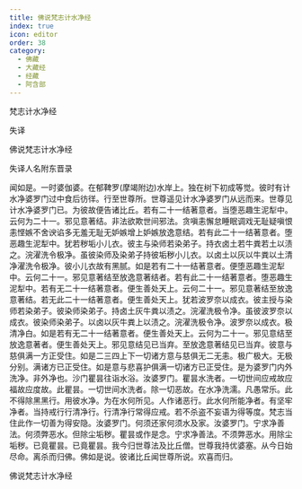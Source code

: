 ```yaml
---
title: 佛说梵志计水净经
index: true
icon: editor
order: 38
category:
  - 佛藏
  - 大藏经
  - 经藏
  - 阿含部
---
```


  梵志计水净经  

失译  

佛说梵志计水净经  

失译人名附东晋录  

闻如是。一时婆伽婆。在郁鞞罗(摩竭附边)水岸上。独在树下初成等觉。彼时有计水净婆罗门过中食后彷徉。行至世尊所。世尊遥见计水净婆罗门从远而来。世尊见计水净婆罗门已。为彼故便告诸比丘。若有二十一结著意者。当堕恶趣生泥犁中。云何为二十一。邪见意著结。非法欲欺世间邪法。贪嗔恚懈怠睡眠调戏无耻疑嗔恨恚悭嫉不舍谀谄多无羞无耻无妒嫉增上妒嫉放逸意结。若有此二十一结著意者。堕恶趣生泥犁中。犹若秽垢小儿衣。彼主与染师若染弟子。持衣卤土若牛粪若土以渍之。浣濯洗令极净。虽彼染师及染弟子持彼垢秽小儿衣。以卤土以灰以牛粪以土清净濯洗令极净。彼小儿衣故有黑腻。如是若有二十一结著意者。便堕恶趣生泥犁中。云何二十一。邪见意著结至放逸意著结者。若有此二十一结著意者。堕恶趣生泥犁中。若有无二十一结著意者。便生善处天上。云何二十一。邪见意著结至放逸意著结。若无此二十一结著意者。便生善处天上。犹若波罗奈以成衣。彼主授与染师若染弟子。彼染师染弟子。持卤土灰牛粪以渍之。浣濯洗极令净。虽彼波罗奈以成衣。彼染师染弟子。以卤以灰牛粪上以渍之。浣濯洗极令净。波罗奈以成衣。极清净白。如是若有无二十一结著意者。便生善处天上。云何为二十一。邪见意结至放逸意著者。便生善处天上。邪见意结见已当弃。至放逸意著结见已当弃。彼意与慈俱满一方正受住。如是二三四上下一切诸方意与慈俱无二无恚。极广极大。无极分别。满诸方已正受住。如是意与悲喜护俱满一切诸方已正受住。是为婆罗门内外洗净。非外净也。沙门瞿昙往诣水浴。汝婆罗门。瞿昙水洗者。一切世间应戒故应福故应度故。此瞿昙。一切世间水洗者。除一切恶故。在水净洗濡。凡愚常乐。此不得除黑黑行。用彼水净。为在水何所见。人作诸恶行。此水何所能净者。有坚牢净者。当持戒行行清净行。行清净行常得应戒。若不杀盗不妄语为得等度。梵志当住此作一切善为得安隐。汝婆罗门。何须还家何须水及家。汝婆罗门。宁求净善法。何须弊恶水。但除尘垢秽。瞿昙或作是念。宁求净善法。不须弊恶水。用除尘垢秽。已竟瞿昙。已竟瞿昙。我今归世尊法及比丘僧。世尊我持优婆塞。从今日始尽命。离杀而归佛。佛如是说。彼诸比丘闻世尊所说。欢喜而归。  

佛说梵志计水净经  
